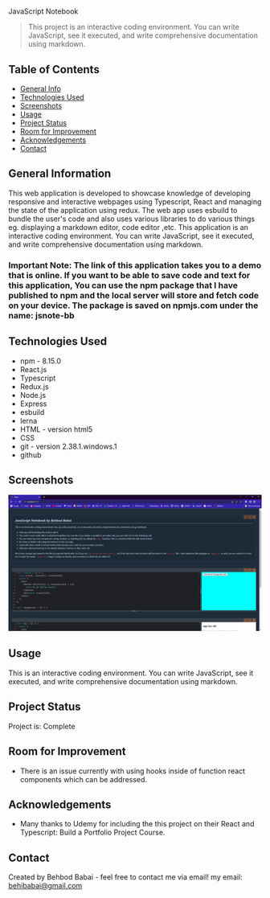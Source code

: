 #

JavaScript Notebook

> This project is an interactive coding environment. You can write JavaScript, see it executed, and write comprehensive documentation using markdown.
>
> <!--Live demo [_here_]().  If you have the project hosted somewhere, include the link here. -->

## Table of Contents

- [General Info](#general-information)
- [Technologies Used](#technologies-used)
- [Screenshots](#screenshots)
- [Usage](#usage)
- [Project Status](#project-status)
- [Room for Improvement](#room-for-improvement)
- [Acknowledgements](#acknowledgements)
- [Contact](#contact)
<!-- * [License](#license) -->

## General Information

This web application is developed to showcase knowledge of developing responsive and interactive webpages using Typescript, React and managing the state
of the application using redux. The web app uses esbuild to bundle the user's code and also uses various libraries to do various things
eg. displaying a markdown editor, code editor ,etc. This application is an interactive coding environment. You can write JavaScript, see it executed, and write comprehensive documentation using markdown.

### Important Note: The link of this application takes you to a demo that is online. If you want to be able to save code and text for this application, You can use the npm package that I have published to npm and the local server will store and fetch code on your device. The package is saved on npmjs.com under the name: jsnote-bb

<!-- You don't have to answer all the questions - just the ones relevant to your project. -->

## Technologies Used

- npm - 8.15.0
- React.js
- Typescript
- Redux.js
- Node.js
- Express
- esbuild
- lerna
- HTML - version html5
- CSS
- git - version 2.38.1.windows.1
- github

## Screenshots

![Example screenshot](./resources/images/image.png)

## Usage

This is an interactive coding environment. You can write JavaScript, see it executed, and write comprehensive documentation using markdown.

## Project Status

Project is: Complete

## Room for Improvement

- There is an issue currently with using hooks inside of function react components which can be addressed.

## Acknowledgements

- Many thanks to Udemy for including the this project on their React and Typescript: Build a Portfolio Project Course.

## Contact

Created by Behbod Babai - feel free to contact me via email!
my email: behibabai@gmail.com

<!-- Optional -->
<!-- ## License -->
<!-- This project is open source and available under the [... License](). -->

<!-- You don't have to include all sections - just the one's relevant to your project -->
